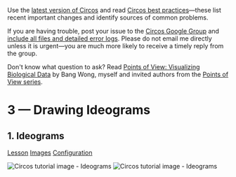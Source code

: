 Use the [latest version of Circos](/software/download/circos/) and read
[Circos best
practices](/documentation/tutorials/reference/best_practices/)—these list
recent important changes and identify sources of common problems.

If you are having trouble, post your issue to the [Circos Google
Group](https://groups.google.com/group/circos-data-visualization) and [include
all files and detailed error logs](/support/support/). Please do not email me
directly unless it is urgent—you are much more likely to receive a timely
reply from the group.

Don't know what question to ask? Read [Points of View: Visualizing Biological
Data](https://www.nature.com/nmeth/journal/v9/n12/full/nmeth.2258.html) by
Bang Wong, myself and invited authors from the [Points of View
series](https://mk.bcgsc.ca/pointsofview).

# 3 — Drawing Ideograms

## 1\. Ideograms

[Lesson](/documentation/tutorials/ideograms/ideograms/lesson)
[Images](/documentation/tutorials/ideograms/ideograms/images)
[Configuration](/documentation/tutorials/ideograms/ideograms/configuration)

![Circos tutorial image -
Ideograms](/documentation/tutorials/ideograms/ideograms/img/01.png) ![Circos
tutorial image -
Ideograms](/documentation/tutorials/ideograms/ideograms/img/02.png)

